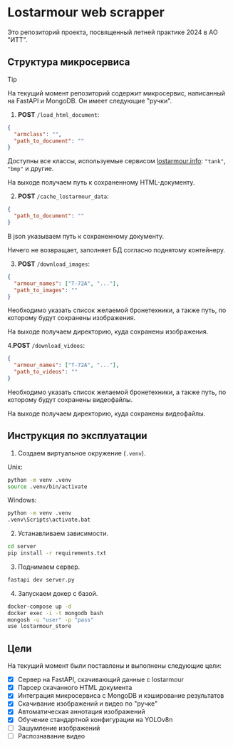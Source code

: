 # Lostarmour web scrapper

Это репозиторий проекта, посвященный летней практике 2024 в АО "ИТТ".

## Структура микросервиса

> [!TIP]
> На текущий момент репозиторий содержит микросервис, написанный на FastAPI и MongoDB. Он имеет следующие "ручки".

1. **POST** `/load_html_document`:
```json
{
  "armclass": "",
  "path_to_document": ""
}
```
Доступны все классы, используемые сервисом [lostarmour.info](https://lostarmour.info/armour): `"tank"`, `"bmp"` и другие.

На выходе получаем путь к сохраненному HTML-документу.

2. **POST** `/cache_lostarmour_data`:
```json
{
  "path_to_document": ""
}
```
В json указываем путь к сохраненному документу. 

Ничего не возвращает, заполняет БД согласно поднятому контейнеру.

3. **POST** `/download_images`:
```json
{
  "armour_names": ["Т-72А", "..."],
  "path_to_images": ""
}
```
Необходимо указать список желаемой бронетехники, а также путь, по которому будут сохранены изображения.

На выходе получаем директорию, куда сохранены изображения.

4.**POST** `/download_videos`:
```json
{
  "armour_names": ["Т-72А", "..."],
  "path_to_videos": ""
}
```
Необходимо указать список желаемой бронетехники, а также путь, по которому будут сохранены видеофайлы.

На выходе получаем директорию, куда сохранены видеофайлы.

## Инструкция по эксплуатации

1. Создаем виртуальное окружение (`.venv`).

Unix:
```sh
python -m venv .venv
source .venv/bin/activate
```

Windows:
```bat
python -m venv .venv
.venv\Scripts\activate.bat
```

2. Устанавливаем зависимости.

```sh
cd server
pip install -r requirements.txt
```

3. Поднимаем сервер.

```sh
fastapi dev server.py
```

4. Запускаем докер с базой.

```sh
docker-compose up -d
docker exec -i -t mongodb bash
mongosh -u "user" -p "pass"
use lostarmour_store
```

## Цели

На текущий момент были поставлены и выполнены следующие цели:

- [x] Сервер на FastAPI, скачивающий данные с lostarmour
- [x] Парсер скачанного HTML документа
- [x] Интеграция микросервиса с MongoDB и кэширование результатов
- [x] Скачивание изображений и видео по "ручке"
- [x] Автоматическая аннотация изображений
- [x] Обучение стандартной конфигурации на YOLOv8n
- [ ] Зашумление изображений
- [ ] Распознавание видео